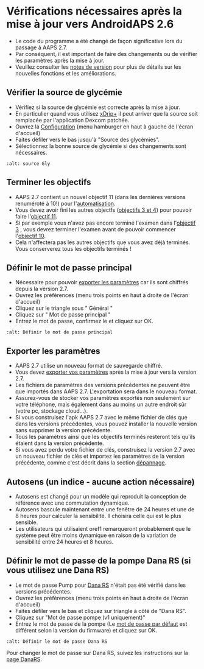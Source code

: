 # Vérifications nécessaires après la mise à jour vers AndroidAPS 2.6

- Le code du programme a été changé de façon significative lors du passage à AAPS 2.7.
- Par conséquent, il est important de faire des changements ou de vérifier les paramètres après la mise à jour.
- Veuillez consulter les [notes de version](Releasenotes-version-2-7-0) pour plus de détails sur les nouvelles fonctions et les améliorations.

## Vérifier la source de glycémie

- Vérifiez si la source de glycémie est correcte après la mise à jour.
- En particulier quand vous utilisez [xDrip+](../Configuration/xdrip.md) il peut arriver que la source soit remplacée par l'application Dexcom patchée.
- Ouvrez la [Configuration](Config-Builder-bg-source) (menu hamburger en haut à gauche de l'écran d'accueil)
- Faites défiler vers le bas jusqu'à "Source des glycémies".
- Sélectionnez la bonne source de glycémie si des changements sont nécessaires.

```{image} ../images/ConfBuild_BG.png
:alt: source Gly
```

## Terminer les objectifs

- AAPS 2.7 contient un nouvel objectif 11 (dans les dernières versions renuméroté à 10!) pour l'[automatisation](../Usage/Automation.md).
- Vous devez avoir fini les autres objectfs ([objectifs 3 et 4](Objectives-objective-3-prove-your-knowledge)) pour pouvoir faire l'[objectif 11](Objectives-objective-10-automation).
- Si par exemple vous n'avez pas encore terminé l'examen dans l'[objectif 3](../Usage/Objectives-objective-3-prove-your-knowledge) , vous devrez terminer l'examen avant de pouvoir commencer l'[objectif 10](Objectives-objective-10-automation).
- Cela n'affectera pas les autres objectifs que vous avez déjà terminés. Vous conserverez tous les objectifs terminés !

## Définir le mot de passe principal

- Nécessaire pour pouvoir [exporter les paramètres](../Usage/ExportImportSettings.md) car ils sont chiffrés depuis la version 2.7.
- Ouvrez les préférences (menu trois points en haut à droite de l'écran d'accueil)
- Cliquez sur le triangle sous " Général "
- Cliquez sur " Mot de passe principal "
- Entrez le mot de passe, confirmez le et cliquez sur OK.

```{image} ../images/MasterPW.png
:alt: Définir le mot de passe principal
```

## Exporter les paramètres

- AAPS 2.7 utilise un nouveau format de sauvegarde chiffré.
- Vous devez [exporter vos paramètres](../Usage/ExportImportSettings.md) après la mise à jour vers la version 2.7.
- Les fichiers de paramètres des versions précédentes ne peuvent être que importés dans AAPS 2.7. L'exportation sera dans le nouveau format.
- Assurez-vous de stocker vos paramètres exportés non seulement sur votre téléphone, mais également dans au moins un autre endroit sûr (votre pc, stockage cloud...).
- Si vous construisez l'apk AAPS 2.7 avec le même fichier de clés que dans les versions précédentes, vous pouvez installer la nouvelle version sans supprimer la version précédente.
- Tous les paramètres ainsi que les objectifs terminés resteront tels qu'ils étaient dans la version précédente.
- Si vous avez perdu votre fichier de clés, construisez la version 2.7 avec un nouveau fichier de clés et importez les paramètres de la version précédente, comme c'est décrit dans la section [dépannage](troubleshooting_androidstudio-lost-keystore).

## Autosens (un indice - aucune action nécessaire)

- Autosens est changé pour un modèle qui reproduit la conception de référence avec une commutation dynamique.
- Autosens bascule maintenant entre une fenêtre de 24 heures et une de 8 heures pour calculer la sensibilité. Il choisira celle qui est le plus sensible.
- Les utilisateurs qui utilisaient oref1 remarqueront probablement que le système peut être moins dynamique en raison de la variation de sensibilité entre 24 heures et 8 heures.

## Définir le mot de passe de la pompe Dana RS (si vous utilisez une Dana RS)

- Le mot de passe Pump pour [Dana RS](../Configuration/DanaRS-Insulin-Pump.md) n'était pas été vérifié dans les versions précédentes.
- Ouvrez les préférences (menu trois points en haut à droite de l'écran d'accueil)
- Faites défiler vers le bas et cliquez sur triangle à côté de "Dana RS".
- Cliquez sur "Mot de passe pompe (v1 uniquement)"
- Entrez le mot de passe de la pompe (Le [mot de passe par défaut](DanaRS-Insulin-Pump-default-password) est différent selon la version du firmware) et cliquez sur OK.

```{image} ../images/DanaRSPW.png
:alt: Définir le mot de passe Dana RS
```

Pour changer le mot de passe sur Dana RS, suivez les instructions sur la [page DanaRS](DanaRS-Insulin-Pump-change-password-on-pump).
